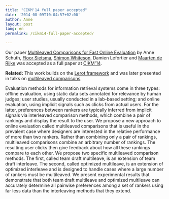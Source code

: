 ```yaml
---
title: "CIKM'14 full paper accepted"
date: '2014-08-09T10:04:57+02:00'
author: Anne
layout: post
lang: en
permalink: /cikm14-full-paper-accepted/

---
```


Our paper [Multileaved Comparisons for Fast Online Evaluation](/publications/schuth2014multileaved.html) by Anne
Schuth, [Floor Sietsma](http://nl.linkedin.com/pub/floor-sietsma/11/3b0/80b), [Shimon Whiteson](https://staff.fnwi.uva.nl/s.a.whiteson/Shimon_Whiteson/Home.html),
Damien Lefortier and [Maarten de Rijke](http://staff.science.uva.nl/~mdr/) was accepted as a full paper
at [CIKM'14](http://cikm2014.fudan.edu.cn/).

**Related:** This work builds on the [Lerot framework](/lerot/) and was later presented in talks on [multileaved comparisons](/talks/multileaved-comparisons-for-fast-online-evaluation-2014.html).

Evaluation methods for information retrieval systems come in three types: offline evaluation, using static data sets
annotated for relevance by human judges; user studies, usually conducted in a lab-based setting; and online evaluation,
using implicit signals such as clicks from actual users. For the latter, preferences between rankers are typically
inferred from implicit signals via interleaved comparison methods, which combine a pair of rankings and display the
result to the user. We propose a new approach to online evaluation called multileaved comparisons that is useful in the
prevalent case where designers are interested in the relative performance of more than two rankers. Rather than
combining only a pair of rankings, multileaved comparisons combine an arbitrary number of rankings. The resulting user
clicks then give feedback about how all these rankings compare to each other. We propose two specific multileaved
comparison methods. The first, called team draft multileave, is an extension of team draft interleave. The second,
called optimized multileave, is an extension of optimized interleave and is designed to handle cases where a large
number of rankers must be multileaved. We present experimental results that demonstrate that both team draft multileave
and optimized multileave can accurately determine all pairwise preferences among a set of rankers using far less data
than the interleaving methods that they extend.
